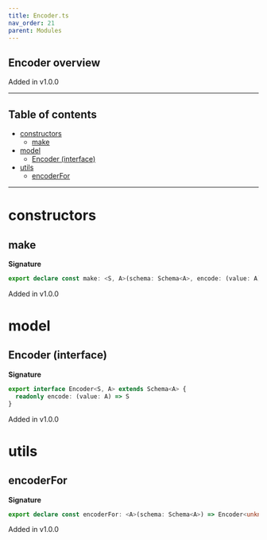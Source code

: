 ```yaml
---
title: Encoder.ts
nav_order: 21
parent: Modules
---
```


## Encoder overview

Added in v1.0.0

---

<h2 class="text-delta">Table of contents</h2>

- [constructors](#constructors)
  - [make](#make)
- [model](#model)
  - [Encoder (interface)](#encoder-interface)
- [utils](#utils)
  - [encoderFor](#encoderfor)

---

# constructors

## make

**Signature**

```ts
export declare const make: <S, A>(schema: Schema<A>, encode: (value: A) => S) => Encoder<S, A>
```

Added in v1.0.0

# model

## Encoder (interface)

**Signature**

```ts
export interface Encoder<S, A> extends Schema<A> {
  readonly encode: (value: A) => S
}
```

Added in v1.0.0

# utils

## encoderFor

**Signature**

```ts
export declare const encoderFor: <A>(schema: Schema<A>) => Encoder<unknown, A>
```

Added in v1.0.0
